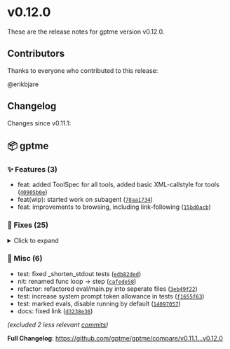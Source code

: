 # v0.12.0

These are the release notes for gptme version v0.12.0.

## Contributors

Thanks to everyone who contributed to this release:

@erikbjare

## Changelog

Changes since v0.11.1:


## 📦 gptme

### ✨ Features (3)

 - feat: added ToolSpec for all tools, added basic XML-callstyle for tools ([`40905b0e`](https://github.com/gptme/gptme/commit/40905b0e))
 - feat(wip): started work on subagent ([`78aa1734`](https://github.com/gptme/gptme/commit/78aa1734))
 - feat: improvements to browsing, including link-following ([`15bd0acb`](https://github.com/gptme/gptme/commit/15bd0acb))

### 🐛 Fixes (25)
<details><summary>Click to expand</summary>
<p>

 - fix: removed order-sensitivity for test ([`c435b30b`](https://github.com/gptme/gptme/commit/c435b30b))
 - fix: added support for gpt-4o and gpt-4o-mini ([`9d81b319`](https://github.com/gptme/gptme/commit/9d81b319))
 - fix: fixed issues with applying patches ([`120233c0`](https://github.com/gptme/gptme/commit/120233c0))
 - fix: fix loading of base tools when browser tool not available ([`74e4b189`](https://github.com/gptme/gptme/commit/74e4b189))
 - fix: fixed typing ([`4c955ffa`](https://github.com/gptme/gptme/commit/4c955ffa))
 - fix: disabled test for search with duckduckgo ([`1411c8d3`](https://github.com/gptme/gptme/commit/1411c8d3))
 - fix: simplified `is_supported_codeblock` ([`cf30c44f`](https://github.com/gptme/gptme/commit/cf30c44f))
 - fix: added debug logging for test ([`0f3c0654`](https://github.com/gptme/gptme/commit/0f3c0654))
 - fix: leftover change leading to test failure ([`a4042d27`](https://github.com/gptme/gptme/commit/a4042d27))
 - fix: disable stripping dates and common prefixes from stdout/stderr in shell tool ([`3803f33b`](https://github.com/gptme/gptme/commit/3803f33b))
 - fix: fixed escaping when serializing messages to toml ([`50e81598`](https://github.com/gptme/gptme/commit/50e81598))
 - fix: fixed model metadata (added gpt-4-turbo) ([`9d74bf5d`](https://github.com/gptme/gptme/commit/9d74bf5d))
 - fix(nit): fixed comment and unused call ([`f9441b7c`](https://github.com/gptme/gptme/commit/f9441b7c))
 - fix: construct prompt from ToolSpec ([`0c76b975`](https://github.com/gptme/gptme/commit/0c76b975))
 - fix: include a summary of function-tools registered in the Python REPL ([`0eb5d5a8`](https://github.com/gptme/gptme/commit/0eb5d5a8))
 - fix: renamed register_function_conditional to register_function_if ([`e256fc96`](https://github.com/gptme/gptme/commit/e256fc96))
 - fix: let other tools register functions in the Python tool REPL ([`f4688aef`](https://github.com/gptme/gptme/commit/f4688aef))
 - fix: fixed imports in test_eval.py ([`83a747c2`](https://github.com/gptme/gptme/commit/83a747c2))
 - fix: strip ANSI escape sequences in Python output ([`a41a3145`](https://github.com/gptme/gptme/commit/a41a3145))
 - fix: fixed bug where Python output is duplicated in result message ([`a8cc4ef4`](https://github.com/gptme/gptme/commit/a8cc4ef4))
 - fix: fixed bug where tool prompts wouldn't show on installs without browser extras ([`92d0f75c`](https://github.com/gptme/gptme/commit/92d0f75c))
 - fix: use browser tools by writing Python code, added stripping of data:image's ([`bd32bc7a`](https://github.com/gptme/gptme/commit/bd32bc7a))
 - fix: reraise exception if over `tries` ([`b3de8f90`](https://github.com/gptme/gptme/commit/b3de8f90))
 - fix: cleaned up code that is now run as test ([`99d3d3d0`](https://github.com/gptme/gptme/commit/99d3d3d0))
 - fix: restart shell on broken pipe, handle composite expressions ([#70](https://github.com/gptme/gptme/issues/70)) ([`8612ca2b`](https://github.com/gptme/gptme/commit/8612ca2b))

</p>
</details>

### 🔨 Misc (6)

 - test: fixed _shorten_stdout tests ([`edb82ded`](https://github.com/gptme/gptme/commit/edb82ded))
 - nit: renamed func loop -> step ([`cafede58`](https://github.com/gptme/gptme/commit/cafede58))
 - refactor: refactored eval/main.py into seperate files ([`3eb49f22`](https://github.com/gptme/gptme/commit/3eb49f22))
 - test: increase system prompt token allowance in tests ([`f1655f63`](https://github.com/gptme/gptme/commit/f1655f63))
 - test: marked evals, disable running by default ([`14097057`](https://github.com/gptme/gptme/commit/14097057))
 - docs: fixed link ([`d3238e36`](https://github.com/gptme/gptme/commit/d3238e36))

*(excluded 2 less relevant [commits](https://github.com/gptme/gptme/compare/v0.11.1...v0.12.0))*

**Full Changelog**: https://github.com/gptme/gptme/compare/v0.11.1...v0.12.0
